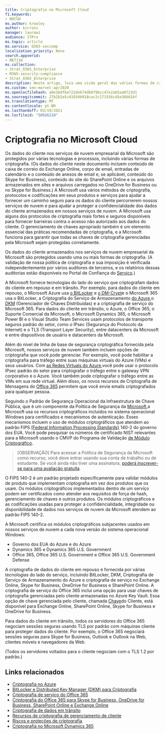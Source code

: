 ```yaml
---
title: Criptografia no Microsoft Cloud
f1.keywords:
- NOCSH
ms.author: krowley
author: kccross
manager: laurawi
audience: ITPro
ms.topic: article
ms.service: O365-seccomp
localization_priority: None
search.appverid:
- MET150
ms.collection:
- Strat_O365_Enterprise
- M365-security-compliance
- Strat_O365_Enterprise
description: Neste artigo, leia uma visão geral das várias formas de criptografia usadas para manter os dados do cliente seguros na nuvem da Microsoft.
ms.custom: seo-marvel-apr2020
ms.openlocfilehash: a8e184fbe722de674db6f9bcc47e2ab5aa0723d1
ms.sourcegitcommit: 27b2b2e5c41934b918cac2c171556c45e36661bf
ms.translationtype: MT
ms.contentlocale: pt-BR
ms.lasthandoff: 03/19/2021
ms.locfileid: "50926210"
---
```

# <a name="encryption-in-the-microsoft-cloud"></a>Criptografia no Microsoft Cloud

Os dados do cliente nos serviços de nuvem empresarial da Microsoft são protegidos por várias tecnologias e processos, incluindo várias formas de criptografia. (Os dados do cliente neste documento incluem conteúdo de caixa de correio do Exchange Online, corpo de email, entradas de calendário e o conteúdo de anexos de email e, se aplicável, conteúdo do Skype for Business), conteúdo do site do SharePoint Online e os arquivos armazenados em sites e arquivos carregados no OneDrive for Business ou no Skype for Business.) A Microsoft usa vários métodos de criptografia, protocolos e codificações em seus produtos e serviços para ajudar a fornecer um caminho seguro para os dados do cliente percorrerem nossos serviços de nuvem e para ajudar a proteger a confidencialidade dos dados do cliente armazenados em nossos serviços de nuvem. A Microsoft usa alguns dos protocolos de criptografia mais fortes e seguros disponíveis para fornecer barreiras contra o acesso não autorizado aos dados do cliente. O gerenciamento de chaves apropriado também é um elemento essencial das práticas recomendadas de criptografia, e a Microsoft funciona para garantir que todas as chaves de criptografia gerenciadas pela Microsoft sejam protegidas corretamente.

Os dados do cliente armazenados nos serviços de nuvem empresarial da Microsoft são protegidos usando uma ou mais formas de criptografia. (A validação de nossa política de criptografia e sua imposição é verificada independentemente por vários auditores de terceiros, e os relatórios dessas auditorias estão disponíveis no Portal de Confiança do [Serviço](https://aka.ms/stp).)

A Microsoft fornece tecnologias do lado do serviço que criptografam dados do cliente em repouso e em trânsito. Por exemplo, para dados do cliente em repouso, o Microsoft Azure usa [o BitLocker](/windows/device-security/bitlocker/bitlocker-overview) e [o DM-Crypt](https://en.wikipedia.org/wiki/Dm-crypt)e o Microsoft 365 usa o BitLocker, a Criptografia do Serviço de Armazenamento [do Azure,](/azure/)o [DKM](./exchange-online-secures-email-secrets.md) (Gerenciador de Chaves Distribuídas) e a criptografia de serviço do Microsoft 365. Para dados do cliente em trânsito, o Azure, o Office 365, o Suporte Comercial da Microsoft, o Microsoft Dynamics 365, o Microsoft Power BI e o Visual Studio Team Services usam protocolos de transporte seguros padrão do setor, como o IPsec (Segurança do Protocolo da Internet) e o TLS (Transport Layer Security), entre datacenters da Microsoft e entre dispositivos de usuário e datacenters da Microsoft.

Além do nível de linha de base de segurança criptográfica fornecida pela Microsoft, nossos serviços de nuvem também incluem opções de criptografia que você pode gerenciar. Por exemplo, você pode habilitar a criptografia para tráfego entre suas máquinas virtuais do Azure (VMs) e seus usuários. Com [as Redes Virtuais do Azure,](https://azure.microsoft.com/services/virtual-network/)você pode usar o protocolo IPsec padrão do setor para criptografar o tráfego entre o gateway VPN corporativo e o Azure. Você também pode criptografar o tráfego entre as VMs em sua rede virtual. Além disso, os novos recursos de Criptografia de Mensagens do [Office 365](set-up-new-message-encryption-capabilities.md) permitem que você envie emails criptografados para qualquer pessoa.

Seguindo o Padrão de Segurança Operacional da Infraestrutura de Chave Pública, que é um componente da Política de Segurança da [Microsoft,](https://servicetrust.microsoft.com/ViewPage/TrustDocuments?command=Download&downloadType=Document&downloadId=5868ecc8-50b7-4f91-b43f-640e2b99e86e&docTab=6d000410-c9e9-11e7-9a91-892aae8839ad_FAQ%20and%20White%20Papers)a Microsoft usa os recursos criptográficos incluídos no sistema operacional Windows para certificados e mecanismos de autenticação. Esses mecanismos incluem o uso de módulos criptográficos que atendem ao padrão FIPS [(Federal Information Processing Standards)](https://csrc.nist.gov/publications/PubsFIPS.html) 140-2 do governo dos EUA. Você pode pesquisar os números de certificado NIST relevantes para a Microsoft usando o CMVP do Programa de Validação [de Módulo Criptográfico](https://csrc.nist.gov/projects/cryptographic-module-validation-program/validated-modules/search).

> [OBSERVAÇÃO] Para acessar a Política de Segurança da Microsoft como recurso, você deve entrar usando sua conta de trabalho ou de estudante. Se você ainda não tiver uma assinatura, [poderá inscrever-se para uma avaliação gratuita](https://servicetrust.microsoft.com/Home/TrialSubscriptions).

O FIPS 140-2 é um padrão projetado especificamente para validar módulos de produto que implementam criptografia em vez dos produtos que os usam. Os módulos criptográficos implementados dentro de um serviço podem ser certificados como atender aos requisitos de força de hash, gerenciamento de chaves e outros produtos. Os módulos criptográficos e as codificações usadas para proteger a confidencialidade, integridade ou disponibilidade de dados nos serviços de nuvem da Microsoft atendem ao padrão FIPS 140-2.

A Microsoft certifica os módulos criptográficos subjacentes usados em nossos serviços de nuvem a cada nova versão do sistema operacional Windows:

- Governo dos EUA do Azure e do Azure
- Dynamics 365 e Dynamics 365 U.S. Government
- Office 365, Office 365 U.S. Government e Office 365 U.S. Government Defense

A criptografia de dados do cliente em repouso é fornecida por várias tecnologias do lado do serviço, incluindo BitLocker, DKM, Criptografia de Serviço de Armazenamento do Azure e criptografia de serviço no Exchange Online, Skype for Business, OneDrive for Business e SharePoint Online. A criptografia de serviço do Office 365 inclui uma opção para usar chaves de criptografia gerenciadas pelo cliente armazenadas no Azure Key Vault. Essa opção de chave gerenciada pelo cliente, chamada [Chave](./customer-key-overview.md)do Cliente, está disponível para Exchange Online, SharePoint Online, Skype for Business e OneDrive for Business.

Para dados do cliente em trânsito, todos os servidores do Office 365 negociam sessões seguras usando TLS por padrão com máquinas cliente para proteger dados do cliente. Por exemplo, o Office 365 negociará sessões seguras para Skype for Business, Outlook e Outlook na Web, clientes móveis e navegadores da Web.

(Todos os servidores voltados para o cliente negociam com o TLS 1.2 por padrão.)

## <a name="related-links"></a>Links relacionados

- [Criptografia no Azure](office-365-azure-encryption.md)
- [BitLocker e Distributed Key Manager (DKM) para Criptografia](office-365-bitlocker-and-distributed-key-manager-for-encryption.md)
- [Criptografia de serviço do Office 365](office-365-service-encryption.md)
- [Criptografia do Office 365 para Skype for Business, OneDrive for Business, SharePoint Online e Exchange Online](./n/compliance/assurance/assurance-encryption-for-microsoft-365-services)
- [Criptografia de dados em trânsito](/compliance/assurance/assurance-encryption-in-transit)
- [Recursos de criptografia de gerenciamento de cliente](office-365-customer-managed-encryption-features.md)
- [Riscos e proteções de criptografia](office-365-encryption-risks-and-protections.md)
- [Criptografia no Microsoft Dynamics 365](office-365-encryption-in-microsoft-dynamics-365.md)